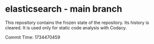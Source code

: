 # elasticsearch - main branch

This repository contains the frozen state of the repository.
Its history is cleared. It is used only for static code
analysis with Codacy.

Commit Time: 1734470459